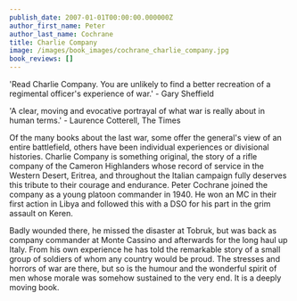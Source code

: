 ```yaml
---
publish_date: 2007-01-01T00:00:00.000000Z
author_first_name: Peter
author_last_name: Cochrane
title: Charlie Company
image: /images/book_images/cochrane_charlie_company.jpg
book_reviews: []
---
```

'Read Charlie Company. You are unlikely to find a better recreation of a regimental officer's experience of war.' - Gary Sheffield

'A clear, moving and evocative portrayal of what war is really about in human terms.' - Laurence Cotterell, The Times

Of the many books about the last war, some offer the general's view of an entire battlefield, others have been individual experiences or divisional histories. Charlie Company is something original, the story of a rifle company of the Cameron Highlanders whose record of service in the Western Desert, Eritrea, and throughout the Italian campaign fully deserves this tribute to their courage and endurance. Peter Cochrane joined the company as a young platoon commander in 1940. He won an MC in their first action in Libya and followed this with a DSO for his part in the grim assault on Keren. 

Badly wounded there, he missed the disaster at Tobruk, but was back as company commander at Monte Cassino and afterwards for the long haul up Italy. From his own experience he has told the remarkable story of a small group of soldiers of whom any country would be proud. The stresses and horrors of war are there, but so is the humour and the wonderful spirit of men whose morale was somehow sustained to the very end. It is a deeply moving book.